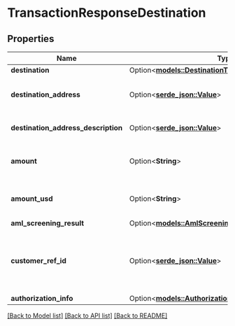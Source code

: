 # TransactionResponseDestination

## Properties

Name | Type | Description | Notes
------------ | ------------- | ------------- | -------------
**destination** | Option<[**models::DestinationTransferPeerPathResponse**](DestinationTransferPeerPathResponse.md)> |  | [optional]
**destination_address** | Option<[**serde_json::Value**](.md)> | Address where the asset was transferred. | [optional]
**destination_address_description** | Option<[**serde_json::Value**](.md)> | Description of the address. | [optional]
**amount** | Option<**String**> | The amount to be sent to this destination. | [optional]
**amount_usd** | Option<**String**> | The USD value of the requested amount. | [optional]
**aml_screening_result** | Option<[**models::AmlScreeningResult**](AmlScreeningResult.md)> |  | [optional]
**customer_ref_id** | Option<[**serde_json::Value**](.md)> | The ID for AML providers to associate the owner of funds with transactions. | [optional]
**authorization_info** | Option<[**models::AuthorizationInfo**](AuthorizationInfo.md)> |  | [optional]

[[Back to Model list]](../README.md#documentation-for-models) [[Back to API list]](../README.md#documentation-for-api-endpoints) [[Back to README]](../README.md)


